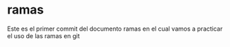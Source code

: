 # ramas
Este es el primer commit del documento ramas en el cual vamos a practicar el uso de las ramas en git
